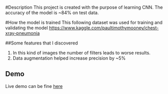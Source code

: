 #Description
This project is created with the purpose of learning CNN. The accuracy of the model is ~84% on test data.

#How the model is trained
This following dataset was used for training and validating the model 
https://www.kaggle.com/paultimothymooney/chest-xray-pneumonia

##Some features that I discovered
1. In this kind of images the number of filters leads to worse results.
2. Data augmentation helped increase precision by ~5%

## Demo
Live demo can be fine [here](http://artem-pneumonia.s3-ap-southeast-1.amazonaws.com/index.html)
